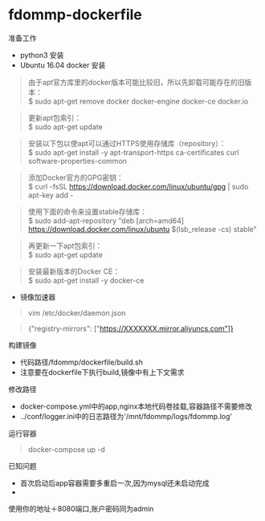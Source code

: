 # fdommp-dockerfile

准备工作
  * python3 安装
  * Ubuntu 16.04 docker 安装
  
  >由于apt官方库里的docker版本可能比较旧，所以先卸载可能存在的旧版本：<br> 
  $ sudo apt-get remove docker docker-engine docker-ce docker.io

  >更新apt包索引：<br> 
  $ sudo apt-get update

  >安装以下包以使apt可以通过HTTPS使用存储库（repository）：<br> 
  $ sudo apt-get install -y apt-transport-https ca-certificates curl software-properties-common

  >添加Docker官方的GPG密钥：<br> 
  $ curl -fsSL https://download.docker.com/linux/ubuntu/gpg | sudo apt-key add -

  >使用下面的命令来设置stable存储库：<br> 
  $ sudo add-apt-repository "deb [arch=amd64] https://download.docker.com/linux/ubuntu $(lsb_release -cs) stable"

  >再更新一下apt包索引：<br> 
  $ sudo apt-get update

  >安装最新版本的Docker CE：<br> 
  $ sudo apt-get install -y docker-ce
  
  * 镜像加速器<br>
  >vim /etc/docker/daemon.json
  
  >{"registry-mirrors": ["https://XXXXXXX.mirror.aliyuncs.com"]}

构建镜像
  * 代码路径/fdommp/dockerfile/build.sh  
  * 注意要在dockerfile下执行build,镜像中有上下文需求

修改路径
  * docker-compose.yml中的app,nginx本地代码卷挂载,容器路径不需要修改
  * ../conf/logger.ini中的日志路径为'/mnt/fdommp/logs/fdommp.log'

运行容器<br>
  > docker-compose up -d <br> 
  
已知问题
  * 首次启动后app容器需要多重启一次,因为mysql还未启动完成
  * 
  
使用你的地址＋8080端口,账户密码同为admin
